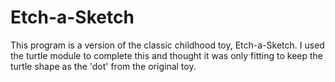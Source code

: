 # Etch-a-Sketch

This program is a version of the classic childhood toy, Etch-a-Sketch. I used the turtle module to complete this and thought it was only fitting to
keep the turtle shape as the 'dot' from the original toy. 
